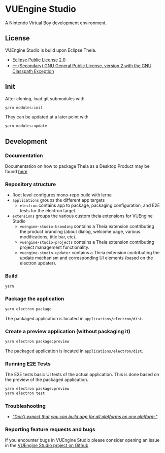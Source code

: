 # VUEngine Studio

A Nintendo Virtual Boy development environment.


## License

VUEngine Studio is build upon Eclipse Theia.

- [Eclipse Public License 2.0](LICENSE)
- [一 (Secondary) GNU General Public License, version 2 with the GNU Classpath Exception](LICENSE)


## Init

After cloning, load git submodules with

```sh
yarn modules:init
```

They can be updated at a later point with

```sh
yarn modules:update
```


## Development

### Documentation

Documentation on how to package Theia as a Desktop Product may be found [here](https://theia-ide.org/docs/blueprint_documentation/)


### Repository structure

- Root level configures mono-repo build with lerna
- `applications` groups the different app targets
  - `electron` contains app to package, packaging configuration, and E2E tests for the electron target.
- `extensions` groups the various custom theia extensions for VUEngine Studio
  - `vuengine-studio-branding` contains a Theia extension contributing the product branding (about dialog, welcome page, various modifications, title bar, etc).
  - `vuengine-studio-projects` contains a Theia extension contributing project management functionality.
  - `vuengine-studio-updater` contains a Theia extension contributing the update mechanism and corresponding UI elements (based on the electron updater).


### Build

```sh
yarn
```


### Package the application

```sh
yarn electron package
```

The packaged application is located in `applications/electron/dist`.


### Create a preview application (without packaging it)

```sh
yarn electron package:preview
```

The packaged application is located in `applications/electron/dist`.


### Running E2E Tests

The E2E tests basic UI tests of the actual application.
This is done based on the preview of the packaged application.

```sh
yarn electron package:preview
yarn electron test
```


### Troubleshooting

- [_"Don't expect that you can build app for all platforms on one platform."_](https://www.electron.build/multi-platform-build)


### Reporting feature requests and bugs

If you encounter bugs in VUEngine Studio please consider opening an issue in the [VUEngine Studio project on Github](https://github.com/VUEngine/VUEngine-Studio/issues/new/choose).
